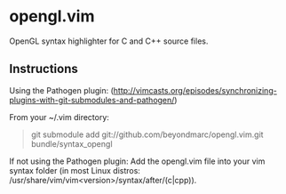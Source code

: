 opengl.vim
========

OpenGL syntax highlighter for C and C++ source files.

Instructions
-----------------------------------------------------------

Using the Pathogen plugin:
(http://vimcasts.org/episodes/synchronizing-plugins-with-git-submodules-and-pathogen/)

From your ~/.vim directory:
> git submodule add git://github.com/beyondmarc/opengl.vim.git bundle/syntax\_opengl

If not using the Pathogen plugin:
Add the opengl.vim file into your vim syntax folder (in most Linux distros:
/usr/share/vim/vim\<version\>/syntax/after/(c|cpp)).

